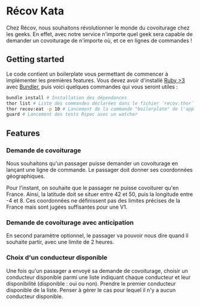 # Récov Kata

Chez Récov, nous souhaitons révolutionner le monde du covoiturage chez les geeks. 
En effet, avec notre service n'importe quel geek sera capable de demander un covoiturage de n'importe où, et ce en lignes de commandes !

## Getting started

Le code contient un boilerplate vous permettant de commencer à implémenter les premières features. Vous devez avoir d'installé [Ruby >3](https://www.ruby-lang.org/fr/documentation/installation/) avec [Bundler](https://bundler.io/guides/getting_started.html), puis voici quelques commandes qui vous seront utiles :

```bash
bundle install # Installation des dépendances
thor list # Liste des commandes déclarées dans le fichier `recov.thor`
thor recov:eat -p 10 # Lancement de la commande "boilerplate" de l'app
guard # Lancement des tests Rspec avec un watcher 
```

## Features

### Demande de covoiturage

Nous souhaitons qu'un passager puisse demander un covoiturage en lançant une ligne de commande. Le passager doit donner ses coordonnées géographiques.

Pour l'instant, on souhaite que le passager ne puisse covoiturer qu'en France. Ainsi, la latitude doit se situer entre 42 et 50, puis la longitude entre -4 et 8. 
Ces coordonnées ne définissent pas des limites précises de la France mais sont jugées suffisantes pour une V1.

### Demande de covoiturage avec anticipation

En second paramètre optionnel, le passager va pouvoir nous dire quand il souhaite partir, avec une limite de 2 heures.

### Choix d'un conducteur disponible

Une fois qu'un passager a envoyé sa demande de covoiturage, choisir un conducteur disponible parmi une liste indiquant chaque conducteur et leur disponibilité (disponible : oui ou non). Prendre le premier conducteur disponible de la liste. Penser à gérer le cas pour lequel il n'y a aucun conducteur disponible.